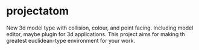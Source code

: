 projectatom
===========

New 3d model type with collision, colour, and point facing. Including model editor, maybe plugin for 3d applications. This project aims for making th greatest euclidean-type environment for your work.
